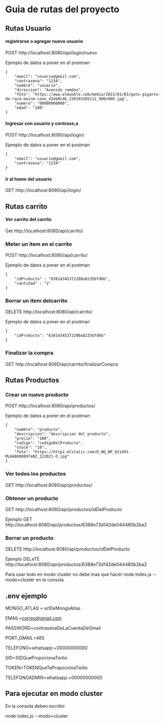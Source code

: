 # Guia de rutas del proyecto

## Rutas Usuario
#### registrarse o agregar nuevo usuario
POST  http://localhost:8080/api/login/nuevo

Ejemplo de datos a poner en el postman
```
{
    "email": "usuario@gmail.com",
    "contrasena": "1234",
    "nombre": "usuario",
    "direccion": "Avenida ramdon",
    "foto": "https://www.elmueble.com/medio/2023/01/03/gato-gigante-de-raza-maine-coon_d2eb0c4b_230103105112_900x900.jpg",
    "numero": "00000000000",
    "edad": "180"
}
```

#### Ingresar con usuario y contrase;a
POST  http://localhost:8080/api/login/

Ejemplo de datos a poner en el postman
```
{
    "email": "usuario@gmail.com",
    "contrasena": "1234"
}
```

#### Ir al home del usuario
GET  http://localhost:8080/api/login/

## Rutas carrito

#### Ver carrito del carrito
Get http://localhost:8080/api/carrito/

### Meter un item en el carrito
POST http://localhost:8080/api/carrito/

Ejemplo de datos a poner en el postman
```
{
    "idProducto" : "63814345372280a8235bfd6b",
    "cantidad" : "2"
}
```

### Borrar un item delcarrito
DELETE http://localhost:8080/api/carrito/

Ejemplo de datos a poner en el postman
```
{
    "idProducto": "63814345372280a8235bfd6b"
}
```

### Finalizar la compra 
GET http://localhost:8080/api/carrito/finalizarCompra


## Rutas Productos
### Crear un nuevo producto
POST http://localhost:8080/api/productos/

Ejemplo de datos a poner en el postman
```
{
    "nombre": "producto",
    "descripcion": "descripcion del producto",
    "precio": "100",
    "codigo": "codigoDelProducto",
    "stock": "10",
    "foto": "https://http2.mlstatic.com/D_NQ_NP_621491-MLA48680897402_122021-O.jpg"
}
```

### Ver todos los productos
GET http://localhost:8080/api/productos/

### Obtener un producto
GET http://localhost:8080/api/productos/idDelProducto

Ejemplo
GET http://localhost:8080/api/productos/6388e73d142de044480b2ba2

### Borrar un producto
DELETE http://localhost:8080/api/productos/idDelProducto

Ejemplo
DELeTE http://localhost:8080/api/productos/6388e73d142de044480b2ba2

Para usar todo en modo cluster no debe mas que hacer node index.js --modo=cluster en la consola

## .env ejemplo
MONGO_ATLAS = urlDeMongoAtlas

EMAIL=correo@gmail.com

PASSWORD=contrasenaDeLaCuentaDeGmail

PORT_GMAIL=465

TELEFONO=whatsapp:+00000000000

SID=SIDQuePropocionaTwilio

TOKEN=TOKENQueTePropocionaTwilio

TELEFONOADMIN=whatsapp:+00000000000

## Para ejecutar en modo cluster
En la consola deben escribir

node index.js --modo=cluster